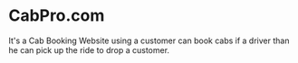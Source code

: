 # CabPro.com
It's a Cab Booking Website using a customer can book cabs if a driver than he can pick up the ride to drop a customer.
